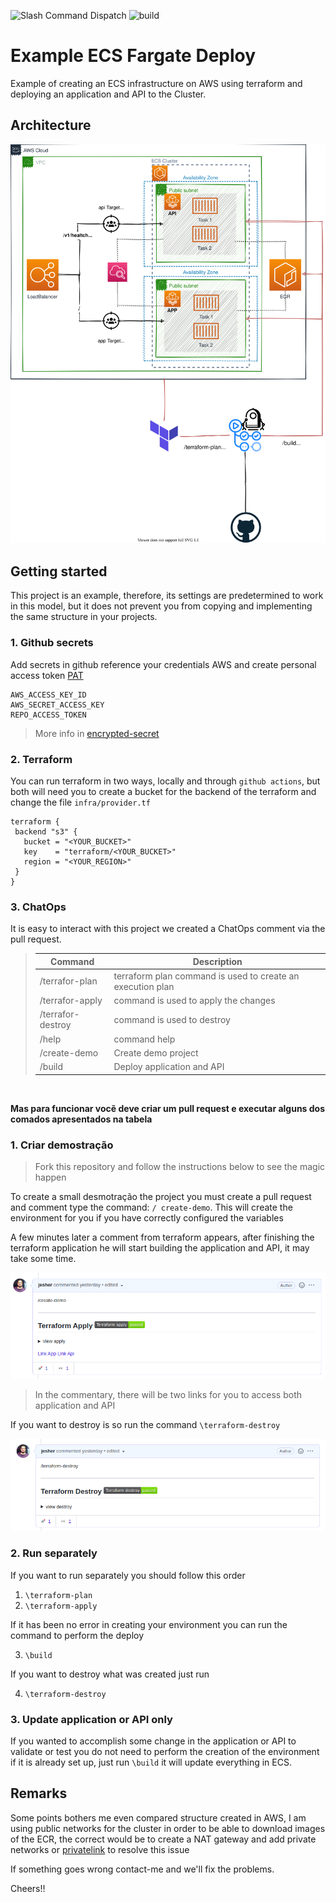 ![Slash Command Dispatch](https://github.com/jesher/ecs-example/workflows/Slash%20Command%20Dispatch/badge.svg?branch=master) ![build](https://github.com/jesher/ecs-example/workflows/build/badge.svg?branch=master)

# Example ECS Fargate Deploy
Example of creating an ECS infrastructure on AWS using terraform and deploying an application and API to the Cluster.

## Architecture

![Base Architecture](docs/img/architecture.svg)

## Getting started

This project is an example, therefore, its settings are predetermined to work in this model, but it does not prevent you from copying and implementing the same structure in your projects.

### 1. Github secrets

Add secrets in github reference your credentials AWS and create personal access token [PAT](https://docs.github.com/en/free-pro-team@latest/github/authenticating-to-github/creating-a-personal-access-token)

```
AWS_ACCESS_KEY_ID
AWS_SECRET_ACCESS_KEY
REPO_ACCESS_TOKEN
```
> More info in [encrypted-secret](https://docs.github.com/pt/free-pro-team@latest/actions/reference/encrypted-secrets)
### 2. Terraform
You can run terraform in two ways, locally and through `github actions`, but both will need you to create a bucket for the backend of the terraform and change the file `infra/provider.tf`

 ```HCL
terraform {
  backend "s3" {
    bucket = "<YOUR_BUCKET>"
    key    = "terraform/<YOUR_BUCKET>"
    region = "<YOUR_REGION>"
  }
}
 ```

### 3. ChatOps

It is easy to interact with this project we created a ChatOps comment via the pull request.

  > Command | Description
  > --- | ---
  > /terrafor-plan | terraform plan command is used to create an execution plan
  > /terrafor-apply | command is used to apply the changes
  > /terrafor-destroy | command is used to destroy
  > /help | command help
  > /create-demo | Create demo project
  > /build | Deploy application and API

<br>

__Mas para funcionar vocẽ deve criar um pull request e executar alguns dos comados apresentados na tabela__

### 1. Criar demostração

> Fork this repository and follow the instructions below to see the magic happen

To create a small desmotração the project you must create a pull request and comment type the command: `/ create-demo`. This will create the environment for you if you have correctly configured the variables

A few minutes later a comment from terraform appears, after finishing the terraform application he will start building the application and API, it may take some time.

![Base Architecture](docs/img/01_github.png)

> In the commentary, there will be two links for you to access both application and API

If you want to destroy is so run the command `\terraform-destroy`

![Base Architecture](docs/img/02_github.png)
### 2. Run separately
If you want to run separately you should follow this order

1. `\terraform-plan`
2. `\terraform-apply`

If it has been no error in creating your environment you can run the command to perform the deploy

3. `\build`

If you want to destroy what was created just run

4. `\terraform-destroy`

### 3. Update application or API only
If you wanted to accomplish some change in the application or API to validate or test you do not need to perform the creation of the environment if it is already set up, just run `\build` it will update everything in ECS.

## Remarks

Some points bothers me even compared structure created in AWS, I am using public networks for the cluster in order to be able to download images of the ECR, the correct would be to create a NAT gateway and add private networks or [privatelink](https://aws.amazon.com/pt/blogs/compute/setting-up-aws-privatelink-for-amazon-ecs-and-amazon-ecr/) to resolve this issue

If something goes wrong contact-me and we'll fix the problems.

Cheers!!